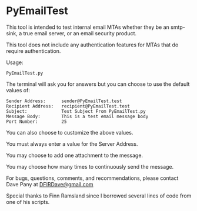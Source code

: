 PyEmailTest
===========

This tool is intended to test internal email MTAs whether they be an 
smtp-sink, a true email server, or an email security product.

This tool does not include any authentication features for MTAs that
do require authentication.

Usage:

	PyEmailTest.py
    
The terminal will ask you for answers but you can choose to use the default values of:

	Sender Address:      sender@PyEmailTest.test
	Recipient Address:   recipient@PyEmailTest.test
	Subject:             Test Subject From PyEmailTest.py
	Message Body:        This is a test email message body
	Port Number:         25
  
You can also choose to customize the above values.

You must always enter a value for the Server Address.

You may choose to add one attachment to the message.

You may choose how many times to continuously send the message.


For bugs, questions, comments, and recommendations, please contact Dave Pany at DFIRDave@gmail.com

Special thanks to Finn Ramsland since I borrowed several lines of code from one of his scripts.
